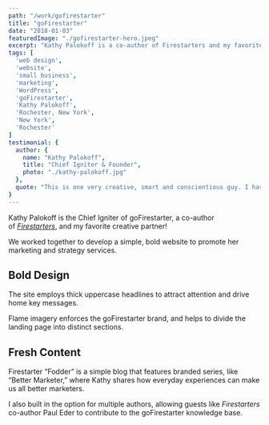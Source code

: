 ```yaml
---
path: "/work/gofirestarter"
title: "goFirestarter"
date: "2018-01-03"
featuredImage: "./gofirestarter-hero.jpeg"
excerpt: "Kathy Palokoff is a co-author of Firestarters and my favorite creative partner! We worked together to create a bold new website for her company."
tags: [
  'web design',
  'website',
  'small business',
  'marketing',
  'WordPress',
  'goFirestarter',
  'Kathy Palokoff',
  'Rochester, New York',
  'New York',
  'Rochester'
]
testimonial: {
  author: {
    name: "Kathy Palokoff",
    title: "Chief Igniter & Founder",
    photo: "./kathy-palokoff.jpg"
  },
  quote: "This is one very creative, smart and conscientious guy. I have worked with Andrew extensively on multiple projects and he always takes it to a much better level. Couldn't exist without him!"
}
---
```


Kathy Palokoff is the Chief Igniter of goFirestarter, a co-author of [_Firestarters_](https://www.amazon.com/Firestarters-Innovators-Instigators-Initiators-Inspire/dp/1633883477/), and my favorite creative partner!

We worked together to develop a simple, bold website to promote her marketing and strategy services.

## Bold Design

The site employs thick uppercase headlines to attract attention and drive home key messages.

Flame imagery enforces the goFirestarter brand, and helps to divide the landing page into distinct sections.

## Fresh Content

Firestarter “Fodder” is a simple blog that features branded series, like “Better Marketer,” where Kathy shares how everyday experiences can make us all better marketers.

I also built in the option for multiple authors, allowing guests like _Firestarters_ co-author Paul Eder to contribute to the goFirestarter knowledge base.
